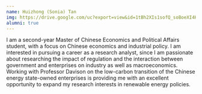 ```yaml
---
name: Huizhong (Sonia) Tan
img: https://drive.google.com/uc?export=view&id=1tBh2XIs1sofQ_soBoeXI4HPo9e6e_Kjk
alumni: true
---
```



I am a second-year Master of Chinese Economics and Political Affairs student, with a focus on Chinese economics and industrial policy. I am interested in pursuing a career as a research analyst, since I am passionate about researching the impact of regulation and the interaction between government and enterprises on industry as well as macroeconomics. Working with Professor Davison on the low-carbon transition of the Chinese energy state-owned enterprises is providing me with an excellent opportunity to expand my research interests in renewable energy policies.

